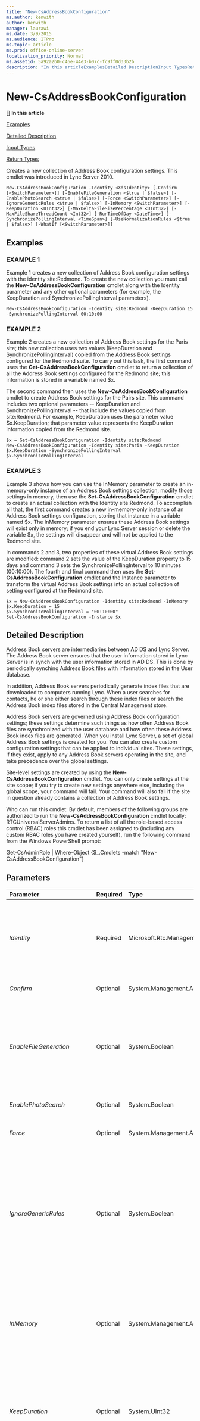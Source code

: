 ```yaml
---
title: "New-CsAddressBookConfiguration"
ms.author: kenwith
author: kenwith
manager: laurawi
ms.date: 3/9/2015
ms.audience: ITPro
ms.topic: article
ms.prod: office-online-server
localization_priority: Normal
ms.assetid: 5a92a2b0-c46e-44e3-b07c-fc9ff0d33b2b
description: "In this articleExamplesDetailed DescriptionInput TypesReturn Types"
---
```


# New-CsAddressBookConfiguration
[]
 **In this article**
  
[Examples](#sectionSection0)
  
[Detailed Description](#sectionSection1)
  
[Input Types](#sectionSection2)
  
[Return Types](#sectionSection3)
  
Creates a new collection of Address Book configuration settings. This cmdlet was introduced in Lync Server 2010.
  
```
New-CsAddressBookConfiguration -Identity <XdsIdentity> [-Confirm [<SwitchParameter>]] [-EnableFileGeneration <$true | $false>] [-EnablePhotoSearch <$true | $false>] [-Force <SwitchParameter>] [-IgnoreGenericRules <$true | $false>] [-InMemory <SwitchParameter>] [-KeepDuration <UInt32>] [-MaxDeltaFileSizePercentage <UInt32>] [-MaxFileShareThreadCount <Int32>] [-RunTimeOfDay <DateTime>] [-SynchronizePollingInterval <TimeSpan>] [-UseNormalizationRules <$true | $false>] [-WhatIf [<SwitchParameter>]]
```

## Examples
<a name="sectionSection0"> </a>

### EXAMPLE 1

Example 1 creates a new collection of Address Book configuration settings with the identity site:Redmond. To create the new collection you must call the **New-CsAddressBookConfiguration** cmdlet along with the Identity parameter and any other optional parameters (for example, the KeepDuration and SynchronizePollingInterval parameters). 
  
```
New-CsAddressBookConfiguration -Identity site:Redmond -KeepDuration 15 -SynchronizePollingInterval 00:10:00
```

### EXAMPLE 2

Example 2 creates a new collection of Address Book settings for the Paris site; this new collection uses two values (KeepDuration and SynchronizePollingInterval) copied from the Address Book settings configured for the Redmond suite. To carry out this task, the first command uses the **Get-CsAddressBookConfiguration** cmdlet to return a collection of all the Address Book settings configured for the Redmond site; this information is stored in a variable named $x. 
  
The second command then uses the **New-CsAddressBookConfiguration** cmdlet to create Address Book settings for the Pairs site. This command includes two optional parameters -- KeepDuration and SynchronizePollingInterval -- that include the values copied from site:Redmond. For example, KeepDuration uses the parameter value $x.KeepDuration; that parameter value represents the KeepDuration information copied from the Redmond site. 
  
```
$x = Get-CsAddressBookConfiguration -Identity site:Redmond
New-CsAddressBookConfiguration -Identity site:Paris -KeepDuration $x.KeepDuration -SynchronizePollingInterval $x.SynchronizePollingInterval
```

### EXAMPLE 3

Example 3 shows how you can use the InMemory parameter to create an in-memory-only instance of an Address Book settings collection, modify those settings in memory, then use the **Set-CsAddressBookConfiguration** cmdlet to create an actual collection with the Identity site:Redmond. To accomplish all that, the first command creates a new in-memory-only instance of an Address Book settings configuration, storing that instance in a variable named $x. The InMemory parameter ensures these Address Book settings will exist only in memory; if you end your Lync Server session or delete the variable $x, the settings will disappear and will not be applied to the Redmond site. 
  
In commands 2 and 3, two properties of these virtual Address Book settings are modified: command 2 sets the value of the KeepDuration property to 15 days and command 3 sets the SynchronizePollingInterval to 10 minutes (00:10:00). The fourth and final command then uses the **Set-CsAddressBookConfiguration** cmdlet and the Instance parameter to transform the virtual Address Book settings into an actual collection of setting configured at the Redmond site. 
  
```
$x = New-CsAddressBookConfiguration -Identity site:Redmond -InMemory
$x.KeepDuration = 15
$x.SynchronizePollingInterval = "00:10:00"
Set-CsAddressBookConfiguration -Instance $x
```

## Detailed Description
<a name="sectionSection1"> </a>

Address Book servers are intermediaries between AD DS and Lync Server. The Address Book server ensures that the user information stored in Lync Server is in synch with the user information stored in AD DS. This is done by periodically synching Address Book files with information stored in the User database.
  
In addition, Address Book servers periodically generate index files that are downloaded to computers running Lync. When a user searches for contacts, he or she either search through these index files or search the Address Book index files stored in the Central Management store.
  
Address Book servers are governed using Address Book configuration settings; these settings determine such things as how often Address Book files are synchronized with the user database and how often these Address Book index files are generated. When you install Lync Server, a set of global Address Book settings is created for you. You can also create custom configuration settings that can be applied to individual sites. These settings, if they exist, apply to any Address Book servers operating in the site, and take precedence over the global settings. 
  
Site-level settings are created by using the **New-CsAddressBookConfiguration** cmdlet. You can only create settings at the site scope; if you try to create new settings anywhere else, including the global scope, your command will fail. Your command will also fail if the site in question already contains a collection of Address Book settings. 
  
Who can run this cmdlet: By default, members of the following groups are authorized to run the **New-CsAddressBookConfiguration** cmdlet locally: RTCUniversalServerAdmins. To return a list of all the role-based access control (RBAC) roles this cmdlet has been assigned to (including any custom RBAC roles you have created yourself), run the following command from the Windows PowerShell prompt: 
  
Get-CsAdminRole | Where-Object {$_.Cmdlets -match "New-CsAddressBookConfiguration"}
  
## Parameters
<a name="sectionSection1"> </a>

|**Parameter**|**Required**|**Type**|**Description**|
|:-----|:-----|:-----|:-----|
| _Identity_ <br/> |Required  <br/> |Microsoft.Rtc.Management.Xds.XdsIdentity  <br/> |Unique identifier to be assigned to the new collection of Address Book settings. Because you can only create new collections at the site scope, the Identity will always be the prefix "site:" followed by the site name; for example "site:Redmond".  <br/> |
| _Confirm_ <br/> |Optional  <br/> |System.Management.Automation.SwitchParameter  <br/> |Prompts you for confirmation before executing the command.  <br/> |
| _EnableFileGeneration_ <br/> |Optional  <br/> |System.Boolean  <br/> |When set to True (the default value) the Address Book server generates Address Book index files that can be downloaded by clients. When set to False, these index files are not generated. That means that client applications will have to use the Address Book Web Query service when searching for contacts.  <br/> |
| _EnablePhotoSearch_ <br/> |Optional  <br/> |System.Boolean  <br/> |When set to True, user photos will be displayed in search results.  <br/> |
| _Force_ <br/> |Optional  <br/> |System.Management.Automation.SwitchParameter  <br/> |Suppresses the display of any non-fatal error message that might occur when running the command.  <br/> |
| _IgnoreGenericRules_ <br/> |Optional  <br/> |System.Boolean  <br/> |Indicates whether or not the Address Book server ignores the generic normalization rules used when parsing phone numbers. Generic rules are the rules that are built into Lync Server. These rules cannot be changed; however, by setting the value of this property to True you can instruct your Address Book servers to ignore these rules and instead use custom rules that you create yourself. The default value is False.  <br/> |
| _InMemory_ <br/> |Optional  <br/> |System.Management.Automation.SwitchParameter  <br/> |Creates an object reference without actually committing the object as a permanent change. If you assign the output of this cmdlet called with this parameter to a variable, you can make changes to the properties of the object reference and then commit those changes by calling this cmdlet's matching Set- cmdlet.  <br/> |
| _KeepDuration_ <br/> |Optional  <br/> |System.UInt32  <br/> |Specifies the amount of time (in days) that Address Book servers will keep change files. Change files older than the value of the KeepDuration property will be deleted. The KeepDuration can be set to any integer value between 1 and 90, inclusive. The default value is 30 days.  <br/> |
| _MaxDeltaFileSizePercentage_ <br/> |Optional  <br/> |System.UInt32  <br/> |When changes are made to Active Directory (such as a new user being enabled for Lync Server) the Address Book server typically records these changes in a "delta file," a file consisting only of the updated information; Lync can then download the delta files rather than a complete Address Book file. The MaxDeltaFileSizePercentage property determines how large the delta files can get before they are incorporated into the complete Address Book file. By default, delta files can be as large as 20 percent of the complete Address Book file before a new Address Book file is generated. At that point, Lync clients will download the complete file rather than a delta file.  <br/> MaxDeltaFileSizePercentage must be entered as a percentage value, from 1 to 100, inclusive.  <br/> |
| _MaxFileShareThreadCount_ <br/> |Optional  <br/> |System.Int32  <br/> |Specifies the maximum number of system resources that can be used by the Address Book server if there are problems accessing the service file share. The default value is 300.  <br/> |
| _RunTimeOfDay_ <br/> |Optional  <br/> |System.DateTime  <br/> |Indicates the time of day when the servers generate new Address Book files. The RunTimeOfDay property is based on a 24-hour clock (hours:minutes:seconds), with 00:00:00 representing midnight and 23:59:00 representing 11:59 P.M..  <br/> The default value is 01:30:00 (1:30 A.M.).  <br/> |
| _SynchronizePollingInterval_ <br/> |Optional  <br/> |System.TimeSpan  <br/> |Indicates how often Address Book servers synchronize their information with the information stored in the User database. The SynchronizePollingInterval can be set to any value between 5 seconds (00:00:05) and 3 hours (03:00:00). The default value is 5 minutes (00:05:00).  <br/> |
| _UseNormalizationRules_ <br/> |Optional  <br/> |System.Boolean  <br/> |Indicates whether Address Book servers should use phone normalization rules when retrieving phone numbers. If set to False, phone numbers will be retrieved as-is, and it will be up to the client application to apply normalization rules when displaying these numbers.  <br/> The default value is True.  <br/> |
| _WhatIf_ <br/> |Optional  <br/> |System.Management.Automation.SwitchParameter  <br/> |Describes what would happen if you executed the command without actually executing the command.  <br/> |
   
## Input Types
<a name="sectionSection2"> </a>

None. The **New-CsAddressBookConfiguration** cmdlet does not accept pipelined input. 
  
## Return Types
<a name="sectionSection3"> </a>

Creates instances of the Microsoft.Rtc.Management.WritableConfig.Settings.AddressBook.AddressBookSettings object.
  
## See also
<a name="sectionSection3"> </a>

#### 

[Get-CsAddressBookConfiguration](get-csaddressbookconfiguration.md)
  
[Remove-CsAddressBookConfiguration](remove-csaddressbookconfiguration.md)
  
[Set-CsAddressBookConfiguration](set-csaddressbookconfiguration.md)

